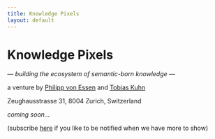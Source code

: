 ```yaml
---
title: Knowledge Pixels
layout: default
---
```


# Knowledge Pixels

— _building the ecosystem of semantic-born knowledge_ —

a venture by [Philipp von Essen](mailto:ph.vonessen@bluewin.ch) and [Tobias Kuhn](mailto:kuhntobias@gmail.com)

Zeughausstrasse 31, 8004 Zurich, Switzerland

_coming soon..._

(subscribe [here](mailto:knowledgepixels+subscribe@googlegroups.com?subject=auto-subscribe&body=Sending%20this%20email%20will%20automatically%20subscribe%20you.) if you like to be notified when we have more to show)
